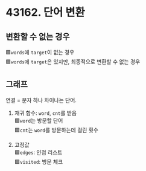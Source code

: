 # 43162. 단어 변환

## 변환할 수 없는 경우
🟩`words`에 `target`이 없는 경우  
🟩`words`에 `target`은 있지만, 최종적으로 변환할 수 없는 경우  

## 그래프
연결 = 문자 하나 차이나는 단어.

1. 재귀 함수: `word`, `cnt`를 받음  
🟩`word`는 방문할 단어  
🟩`cnt`는 `word`를 방문하는데 걸린 횟수

2. 고정값  
🟩`edges`: 인접 리스트  
🟩`visited`: 방문 체크
